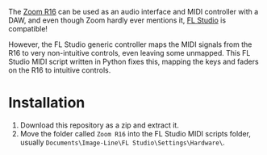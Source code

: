The [Zoom R16](https://zoomcorp.com/en/us/digital-mixer-multi-track-recorders/multi-track-recorders/r16/) can be used as an audio interface and MIDI controller with a DAW, and even though Zoom hardly ever mentions it, [FL Studio](https://www.image-line.com/fl-studio/) is compatible!

However, the FL Studio generic controller maps the MIDI signals from the R16 to very non-intuitive controls, even leaving some unmapped. This FL Studio MIDI script written in Python fixes this, mapping the keys and faders on the R16 to intuitive controls.

# Installation

1. Download this repository as a zip and extract it.
2. Move the folder called `Zoom R16` into the FL Studio MIDI scripts folder, usually `Documents\Image-Line\FL Studio\Settings\Hardware\`.
